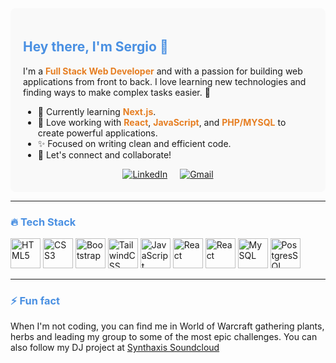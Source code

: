 <div style="background-color: #f9f9f9; padding: 20px; border-radius: 8px;">

## <span style="color: #4A90E2;">Hey there, I'm Sergio 👋</span>

I'm a <strong style="color: #E67E22;">Full Stack Web Developer</strong> and <strong style="color: #E67E22;"></strong> with a passion for building web applications from front to back. I love learning new technologies and finding ways to make complex tasks easier. 🚀

- 🌱 Currently learning <strong style="color: #E67E22;">Next.js</strong>.
- 🔧 Love working with <strong style="color: #E67E22;">React</strong>, <strong style="color: #E67E22;">JavaScript</strong>, and <strong style="color: #E67E22;">PHP/MYSQL</strong> to create powerful applications.
- ✨ Focused on writing clean and efficient code.
- 🔗 Let's connect and collaborate! 

<div align="center" style="display: flex; justify-content: center; gap: 20px;">
  <a href="https://www.linkedin.com/in/sergioalexandregarcia" target="_blank">
    <img src="https://img.shields.io/badge/linkedin-%230077B5.svg?style=for-the-badge&logo=linkedin&logoColor=white" alt="LinkedIn"/>
  </a>
  <a href="mailto:garcia.sergio.alexandre@gmail.com" target="_blank">
    <img src="https://img.shields.io/badge/Gmail-D14836?style=for-the-badge&logo=gmail&logoColor=white" alt="Gmail"/>
  </a>
</div>

</div>

---

### <span style="color: #4A90E2;">🔥 Tech Stack</span>

<div align="left">
  
  <img src="https://img.icons8.com/color/48/000000/html-5.png" alt="HTML5" height="48"/>

  <img src="https://img.icons8.com/color/48/000000/css3.png" alt="CSS3" height="48"/>

  <img src="https://img.icons8.com/color/48/000000/bootstrap.png" alt="Bootstrap" height="48"/>

  <img src="https://img.icons8.com/color/48/000000/tailwindcss.png" alt="TailwindCSS" height="48"/>

  <img src="https://img.icons8.com/color/48/000000/javascript.png" alt="JavaScript" height="48"/>

  <img src="https://img.icons8.com/color/48/000000/react-native.png" alt="React" height="48"/>

  <img src="https://img.icons8.com/color/48/000000/php.png" alt="React" height="48"/>
 
  <img src="https://img.icons8.com/color/48/000000/mysql-logo.png" alt="MySQL" height="48"/>

 <img src="https://wiki.postgresql.org/images/3/30/PostgreSQL_logo.3colors.120x120.png" alt="PostgresSQL" height="48"/>

</div>

---

### <span style="color: #4A90E2;">⚡ Fun fact</span>

When I'm not coding, you can find me in World of Warcraft gathering plants, herbs and leading my group to some of the most epic challenges. You can also follow my DJ project at  <a href="https://soundcloud.com/synth-axis" target="_blank">Synthaxis Soundcloud</a>
